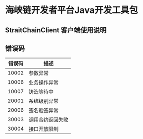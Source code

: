 # 海峡链开发者平台Java开发工具包

## StraitChainClient 客户端使用说明



## 错误码

| 错误码   | 描述       |
|-------|----------|
| 10002 | 参数异常     |
| 10006 | 业务操作异常   |
| 10007 | 铸造等待中    |
| 20001 | 系统级别异常   |
| 20006 | 签名验签异常   |
| 30003 | 调用合约返回失败 |
| 30004 | 接口开放限制   |
